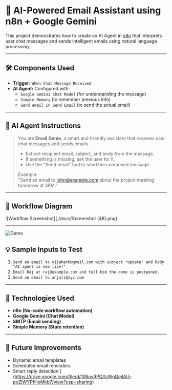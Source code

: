 
# 🤖 AI-Powered Email Assistant using n8n + Google Gemini

This project demonstrates how to create an AI Agent in [n8n](https://n8n.io) that interprets user chat messages and sends intelligent emails using natural language processing.

---

## 🛠️ Components Used

- **Trigger:** `When Chat Message Received`
- **AI Agent:** Configured with:
  - `Google Gemini Chat Model` (for understanding the message)
  - `Simple Memory` (to remember previous info)
  - `Send email in Send Email` (to send the actual email)

---

## 🧠 AI Agent Instructions

> You are **Email Genie**, a smart and friendly assistant that receives user chat messages and sends emails.
> - Extract recipient email, subject, and body from the message.
> - If something is missing, ask the user for it.
> - Use the "Send email" tool to send the composed message.
> 
> Example:  
> "Send an email to john@example.com about the project meeting tomorrow at 3PM."

---

## 📸 Workflow Diagram

![Workflow Screenshot](./docs/Screenshot (48).png)

---

![Demo](https://your-uploaded-gif-or-video-link.gif)


## 💡 Sample Inputs to Test

1. `Send an email to vijahath@gmail.com with subject "Update" and body "AI agent is now live!"`
2. `Email Raj at raj@example.com and tell him the demo is postponed.`
3. `Send an email to anjali@xyz.com`

---

## 📌 Technologies Used

- **n8n (No-code workflow automation)**
- **Google Gemini (Chat Model)**
- **SMTP (Email sending)**
- **Simple Memory (State retention)**

---

## 🚀 Future Improvements

- Dynamic email templates
- Scheduled email reminders
- Smart reply detection
](https://drive.google.com/file/d/1X6ovRPQ0zWgQejIAU-poZjWYPfHoMkb7/view?usp=sharing)

